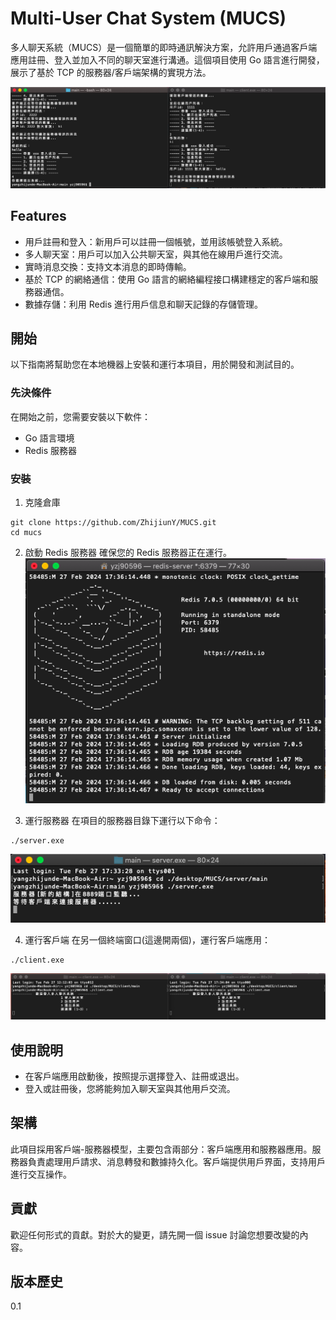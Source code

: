 # Multi-User Chat System (MUCS)
多人聊天系統（MUCS）是一個簡單的即時通訊解決方案，允許用戶通過客戶端應用註冊、登入並加入不同的聊天室進行溝通。這個項目使用 Go 語言進行開發，展示了基於 TCP 的服務器/客戶端架構的實現方法。

![](/img/mes.png)

## Features
- 用戶註冊和登入：新用戶可以註冊一個帳號，並用該帳號登入系統。
- 多人聊天室：用戶可以加入公共聊天室，與其他在線用戶進行交流。
- 實時消息交換：支持文本消息的即時傳輸。
- 基於 TCP 的網絡通信：使用 Go 語言的網絡編程接口構建穩定的客戶端和服務器通信。
- 數據存儲：利用 Redis 進行用戶信息和聊天記錄的存儲管理。

## 開始
以下指南將幫助您在本地機器上安裝和運行本項目，用於開發和測試目的。

### 先決條件
在開始之前，您需要安裝以下軟件：

- Go 語言環境
- Redis 服務器

### 安裝
1. 克隆倉庫
```
git clone https://github.com/ZhijiunY/MUCS.git
cd mucs
```
2. 啟動 Redis 服務器
確保您的 Redis 服務器正在運行。
![](/img/redis.png)

3. 運行服務器
在項目的服務器目錄下運行以下命令：
```
./server.exe
```
![](/img/server.png)

4. 運行客戶端
在另一個終端窗口(這邊開兩個)，運行客戶端應用：
```
./client.exe
```
![](/img/client.png)

## 使用說明
- 在客戶端應用啟動後，按照提示選擇登入、註冊或退出。
- 登入或註冊後，您將能夠加入聊天室與其他用戶交流。

## 架構
此項目採用客戶端-服務器模型，主要包含兩部分：客戶端應用和服務器應用。服務器負責處理用戶請求、消息轉發和數據持久化。客戶端提供用戶界面，支持用戶進行交互操作。

## 貢獻
歡迎任何形式的貢獻。對於大的變更，請先開一個 issue 討論您想要改變的內容。

## 版本歷史
0.1
